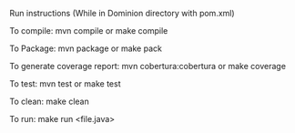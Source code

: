 Run instructions (While in Dominion directory with pom.xml)


To compile: mvn compile or make compile

To Package: mvn package or make pack

To generate coverage report: mvn cobertura:cobertura or make coverage

To test: mvn test or make test

To clean: make clean

To run: make run <file.java>
